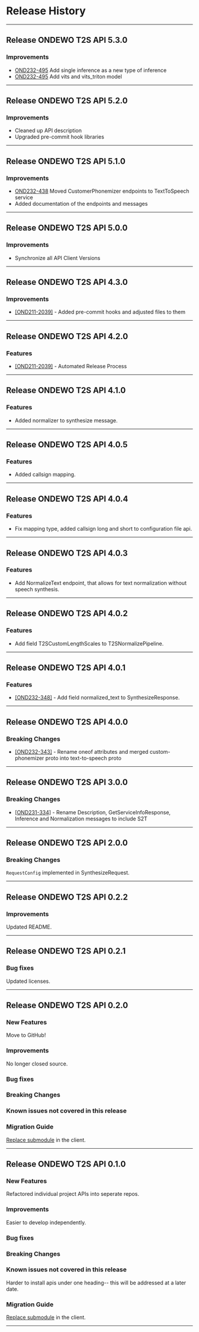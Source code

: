 # Release History

*****************

## Release ONDEWO T2S API 5.3.0

### Improvements

* [OND232-495](https://ondewo.atlassian.net/browse/OND232-495) Add single inference as a new type of inference
* [OND232-495](https://ondewo.atlassian.net/browse/OND232-495) Add vits and vits_triton model

*****************

## Release ONDEWO T2S API 5.2.0

### Improvements

* Cleaned up API description
* Upgraded pre-commit hook libraries

*****************

## Release ONDEWO T2S API 5.1.0

### Improvements

* [OND232-438](https://ondewo.atlassian.net/browse/OND232-438) Moved CustomerPhonemizer endpoints to TextToSpeech
  service
* Added documentation of the endpoints and messages

*****************

## Release ONDEWO T2S API 5.0.0

### Improvements

* Synchronize all API Client Versions

*****************

## Release ONDEWO T2S API 4.3.0

### Improvements

* [[OND211-2039]](https://ondewo.atlassian.net/browse/OND211-2039) - Added pre-commit hooks and adjusted files to them

*****************

## Release ONDEWO T2S API 4.2.0

### Features

* [[OND211-2039]](https://ondewo.atlassian.net/browse/OND211-2039) - Automated Release Process

*****************

## Release ONDEWO T2S API 4.1.0

### Features

* Added normalizer to synthesize message.

*****************

## Release ONDEWO T2S API 4.0.5

### Features

* Added callsign mapping.

*****************

## Release ONDEWO T2S API 4.0.4

### Features

* Fix mapping type, added callsign long and short to configuration file api.

*****************

## Release ONDEWO T2S API 4.0.3

### Features

* Add NormalizeText endpoint, that allows for text normalization without speech synthesis.

*****************

## Release ONDEWO T2S API 4.0.2

### Features

* Add field T2SCustomLengthScales to T2SNormalizePipeline.

*****************

## Release ONDEWO T2S API 4.0.1

### Features

* [[OND232-348]](https://ondewo.atlassian.net/browse/OND232-348) - Add field normalized_text to SynthesizeResponse.

*****************

## Release ONDEWO T2S API 4.0.0

### Breaking Changes

* [[OND232-343]](https://ondewo.atlassian.net/browse/OND232-343) - Rename oneof attributes and merged custom-phonemizer
  proto into text-to-speech proto

*****************

## Release ONDEWO T2S API 3.0.0

### Breaking Changes

* [[OND231-334]](https://ondewo.atlassian.net/browse/OND231-334) - Rename Description, GetServiceInfoResponse, Inference
  and Normalization messages to include S2T

*****************

## Release ONDEWO T2S API 2.0.0

### Breaking Changes

`RequestConfig` implemented in SynthesizeRequest.

*****************

## Release ONDEWO T2S API 0.2.2

### Improvements

Updated README.

*****************

## Release ONDEWO T2S API 0.2.1

### Bug fixes

Updated licenses.

*****************

## Release ONDEWO T2S API 0.2.0

### New Features

Move to GitHub!

### Improvements

No longer closed source.

### Bug fixes

### Breaking Changes

### Known issues not covered in this release

### Migration Guide

[Replace submodule](https://stackoverflow.com/a/1260982/7756727) in the client.

*****************

## Release ONDEWO T2S API 0.1.0

### New Features

Refactored individual project APIs into seperate repos.

### Improvements

Easier to develop independently.

### Bug fixes

### Breaking Changes

### Known issues not covered in this release

Harder to install apis under one heading-- this will be addressed at a later date.

### Migration Guide

[Replace submodule](https://stackoverflow.com/a/1260982/7756727) in the client.

*****************
